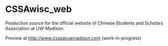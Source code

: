 # CSSAwisc_web
Production source for the official website of Chinese Students and Scholars Association at UW-Madison.

Preview at http://www.cssaatuwmadison.com (work-in-progress)
